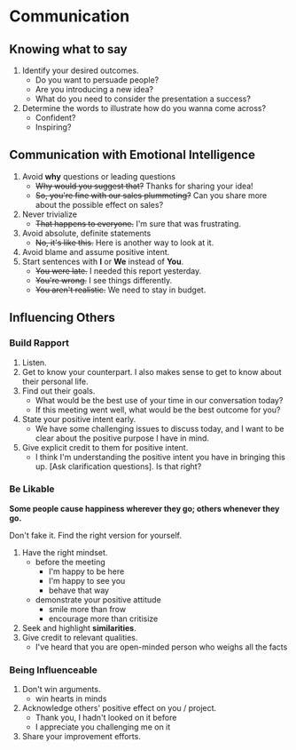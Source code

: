# Communication

## Knowing what to say
1. Identify your desired outcomes.
    * Do you want to persuade people?
    * Are you introducing a new idea?
    * What do you need to consider the presentation a success?
1. Determine the words to illustrate how do you wanna come across?
    * Confident?
    * Inspiring?

## Communication with Emotional Intelligence
1. Avoid **why** questions or leading questions
    * ~~Why would you suggest that?~~ Thanks for sharing your idea!
    * ~~So, you're fine with our sales plummeting?~~ Can you share more about the possible effect on sales?
1. Never trivialize
    * ~~That happens to everyone.~~ I'm sure that was frustrating.
1. Avoid absolute, definite statements
    * ~~No, it's like this.~~ Here is another way to look at it.
1. Avoid blame and assume positive intent.
1. Start sentences with **I** or **We** instead of **You**.
    * ~~You were late.~~ I needed this report yesterday.
    * ~~You're wrong.~~ I see things differently.
    * ~~You aren't realistic.~~ We need to stay in budget.

## Influencing Others

### Build Rapport
1. Listen.
1. Get to know your counterpart. I also makes sense to get to know about their personal life.
1. Find out their goals.
    * What would be the best use of your time in our conversation today?
    * If this meeting went well, what would be the best outcome for you?
1. State your positive intent early.
    * We have some challenging issues to discuss today, and I want to be clear about the positive purpose I have in mind.
1. Give explicit credit to them for positive intent.
    * I think I'm understanding the positive intent you have in bringing this up. [Ask clarification questions]. Is that right?


### Be Likable
**Some people cause happiness wherever they go; others whenever they go.**

Don't fake it. Find the right version for yourself.

1. Have the right mindset.
    * before the meeting
        * I'm happy to be here
        * I'm happy to see you
        * behave that way
    * demonstrate your positive attitude
        * smile more than frow
        * encourage more than critisize
1. Seek and highlight **similarities**.
1. Give credit to relevant qualities.
    * I've heard that you are open-minded person who weighs all the facts


### Being Influenceable
1. Don't win arguments.
    * win hearts in minds
1. Acknowledge others' positive effect on you / project.
    * Thank you, I hadn't looked on it before
    * I appreciate you challenging me on it
1. Share your improvement efforts.


